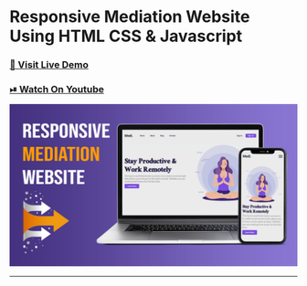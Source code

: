 # Responsive Mediation Website Using HTML CSS & Javascript

### [🔗 Visit Live Demo](https://cods-medi.netlify.app/)

### [⏯ Watch On Youtube](https://youtu.be/NXxGO3g8sNs)

![thumbnail](thumbnail.png)

----------